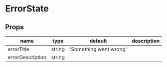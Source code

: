 # ErrorState

## Props

|name|type|default|description|
|----|----|-------|-----------|
|errorTitle|string|'Something went wrong'||
|errorDescription|string|||


